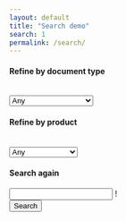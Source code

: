 ```yaml
---
layout: default
title: "Search demo"
search: 1
permalink: /search/
---
```


<div class="search half">
    <form class="horizontal row search-form">
        <div class="col-md-4 form-group">
            <label for="doctype-facet"><h4>Refine by document type</h4></label><br />
            <select id="doctype-facet" class="form-control">
                <option value="">Any</option>
                <option value="overview">Overview</option>
                <option value="use_cases">Use Cases</option>
                <option value="api_references">API Reference</option>
                <option value="set_up_your_sandbox">Set up your sandbox</option>
                <option value="test_your_integration">Test Your Integration</option>
                <option value="integration_checklists">Integration Checklists</option>
                <option value="blog">Blog Posts</option>
            </select>
        </div>
        <div class="col-md-3 form-group">
            <label for="product-facet"><h4>Refine by product</h4></label><br />
            <select id="product-facet" class="form-control">
                <option value="">Any</option>
                <option value="avaTax">AvaTax</option>
                <option value="landedCost">LandedCost</option>
                <option value="excise">Excise</option>
                <option value="certCapture">CertCapture</option>
                <option value="trustFile">TrustFile</option>
                <option value="communications">Communications</option>
                <option value="blog">Blog</option>
            </select>
        </div>
        <div class="col-md-5">
            <label for="query"><h4>Search again</h4></label>
            <div class="row">
                <div class="col-md-9 form-group">
                    <input class="form-control" type="search" id="query">
                    <span class="form-control-feedback" aria-hidden="false">!</span>
                </div>
                <div class="col-md-3 form-group">
                    <button type="submit" class="btn btn-primary">Search</button>
                </div>
            </div>
        </div>
    </form>    
    <div class="row padding-bottom">
        <div class="col-md-12">
            <div id="search-results"></div>
        </div>
    </div>
</div>

